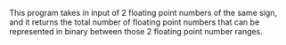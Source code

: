This program takes in input of 2 floating point numbers of the same sign, and it returns the total number of floating point numbers that can be represented in binary between those 2 floating point number ranges.
